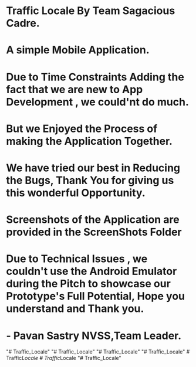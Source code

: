 # Traffic Locale By Team Sagacious Cadre.
# A simple  Mobile Application.
# Due to Time Constraints Adding the fact that we are new to App Development ,  we could'nt do much.
# But we Enjoyed the Process of making the Application Together.
# We have tried our best in Reducing the Bugs, Thank You for giving us this wonderful Opportunity.
# Screenshots of the Application are provided in the ScreenShots Folder
# Due to Technical Issues , we couldn't use the Android Emulator during the Pitch to showcase our Prototype's Full Potential, Hope you understand and Thank you.

# - Pavan Sastry NVSS,Team Leader.



"# Traffic_Locale" 
"# Traffic_Locale" 
"# Traffic_Locale" 
"# Traffic_Locale" 
#   T r a f f i c _ L o c a l e  
 #   T r a f f i c _ L o c a l e  
 "# Traffic_Locale" 

